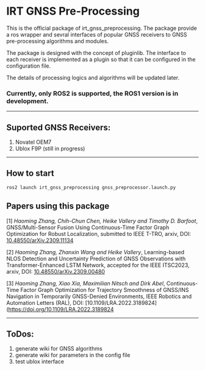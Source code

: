 # IRT GNSS Pre-Processing

This is the official package of irt_gnss_preprocessing. The package provide a ros wrapper and sevral interfaces of popular GNSS receivers to GNSS pre-processing algorithms and modules. 

The package is designed with the concept of pluginlib. The interface to each receiver is implemented as a plugin so that it can be configured in the configuration file. 

The details of processing logics and algorithms will be updated later. 

### Currently, only ROS2 is supported, the ROS1 version is in development.

---

## Suported GNSS Receivers:
1. Novatel OEM7
2. Ublox F9P (still in progress)

---

## How to start
```
ros2 launch irt_gnss_preprocessing gnss_preprocessor.launch.py 
```

## Papers using this package 
[1] *Haoming Zhang, Chih-Chun Chen, Heike Vallery and Timothy D. Barfoot*, GNSS/Multi-Sensor Fusion Using Continuous-Time Factor Graph Optimization for Robust Localization, submitted to IEEE T-TRO, arxiv, DOI: [10.48550/arXiv.2309.11134](https://doi.org/10.48550/arXiv.2309.11134)

[2] *Haoming Zhang, Zhanxin Wang and Heike Vallery*, Learning-based NLOS Detection and Uncertainty Prediction of GNSS Observations with Transformer-Enhanced LSTM Network, accepted for the IEEE ITSC2023, arxiv, DOI: [10.48550/arXiv.2309.00480](https://doi.org/10.48550/arXiv.2309.00480)

[3] *Haoming Zhang, Xiao Xia, Maximilian Nitsch and Dirk Abel*, Continuous-Time Factor Graph Optimization for Trajectory Smoothness of GNSS/INS Navigation in Temporarily GNSS-Denied Environments, IEEE Robotics and Automation Letters (RAL), DOI: [10.1109/LRA.2022.3189824](https://doi.org/10.1109/LRA.2022.3189824


---

## ToDos:
1. generate wiki for GNSS algorithms
2. generate wiki for parameters in the config file
3. test ublox interface